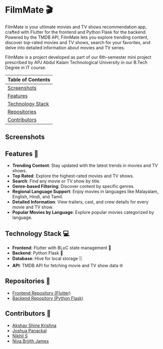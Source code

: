 # FilmMate 🎬

FilmMate is your ultimate movies and TV shows recommendation app, crafted with Flutter for the frontend and Python Flask for the backend. Powered by the TMDB API, FilmMate lets you explore trending content, discover top-rated movies and TV shows, search for your favorites, and delve into detailed information about movies and TV series.

FilmMate is a project developed as part of our 6th-semester mini project prescribed by APJ Abdul Kalam Technological University in our B.Tech Degree in IT course.


| Table of Contents |
|------------------|
| [Screenshots](#Screenshots)        |
| [Features](#Features-)               |
| [Technology Stack](#Technology-stack-) |
| [Repositories](#Repositories-)       |
| [Contributors](#Contributors-)       |


## Screenshots

## Features 🌟

- **Trending Content**: Stay updated with the latest trends in movies and TV shows.
- **Top Rated**: Explore the highest-rated movies and TV shows.
- **Search**: Find any movie or TV show by title.
- **Genre-based Filtering**: Discover content by specific genres.
- **Regional Language Support**: Enjoy movies in languages like Malayalam, English, Hindi, and Tamil.
- **Detailed Information**: View trailers, cast, and crew details for every movie and TV show.
- **Popular Movies by Language**: Explore popular movies categorized by language.

## Technology Stack 💻

- **Frontend**: Flutter with BLoC state management 📱
- **Backend**: Python Flask 🐍
- **Database**: Hive for local storage 🗄️
- **API**: TMDB API for fetching movie and TV show data 🌐

## Repositories 📂

- [Frontend Repository (Flutter)](https://github.com/FilmMate/frontend)
- [Backend Repository (Python Flask)](https://github.com/FilmMate/backend)

## Contributors 🤝

- [Akshay Shine Krishna](https://github.com/AkshayShineKrishna)
- [Joshua Panackal](https://github.com/Panackal)
- [Nikhil S](https://github.com/NikhilS-IT)
- [Niya Brijith James](https://github.com/Niya-Brijith-James)


